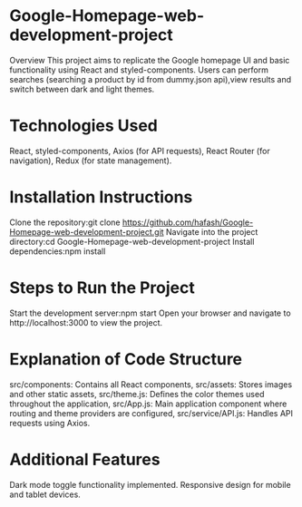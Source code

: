 # Google-Homepage-web-development-project
Overview
This project aims to replicate the Google homepage UI and basic functionality using React and styled-components. Users can perform searches (searching a product by id from dummy.json api),view results and switch between dark and light themes.

# Technologies Used
React,
styled-components,
Axios (for API requests),
React Router (for navigation),
Redux (for state management).

# Installation Instructions
Clone the repository:git clone https://github.com/hafash/Google-Homepage-web-development-project.git
Navigate into the project directory:cd Google-Homepage-web-development-project
Install dependencies:npm install

# Steps to Run the Project
Start the development server:npm start
Open your browser and navigate to http://localhost:3000 to view the project.

# Explanation of Code Structure
src/components: Contains all React components,
src/assets: Stores images and other static assets,
src/theme.js: Defines the color themes used throughout the application,
src/App.js: Main application component where routing and theme providers are configured,
src/service/API.js: Handles API requests using Axios.
# Additional Features
Dark mode toggle functionality implemented.
Responsive design for mobile and tablet devices.


